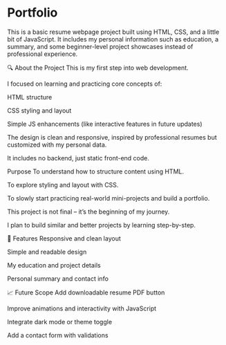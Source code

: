 # Portfolio
This is a basic resume webpage project built using HTML, CSS, and a little bit of JavaScript. It includes my personal information such as education, a summary, and some beginner-level project showcases instead of professional experience.

🔍 About the Project
This is my first step into web development.

I focused on learning and practicing core concepts of:

HTML structure

CSS styling and layout

Simple JS enhancements (like interactive features in future updates)

The design is clean and responsive, inspired by professional resumes but customized with my personal data.

It includes no backend, just static front-end code.

 Purpose
To understand how to structure content using HTML.

To explore styling and layout with CSS.

To slowly start practicing real-world mini-projects and build a portfolio.

This project is not final – it’s the beginning of my journey.

I plan to build similar and better projects by learning step-by-step.

🔧 Features
Responsive and clean layout

Simple and readable design

My education and project details

Personal summary and contact info

📈 Future Scope
Add downloadable resume PDF button

Improve animations and interactivity with JavaScript

Integrate dark mode or theme toggle

Add a contact form with validations